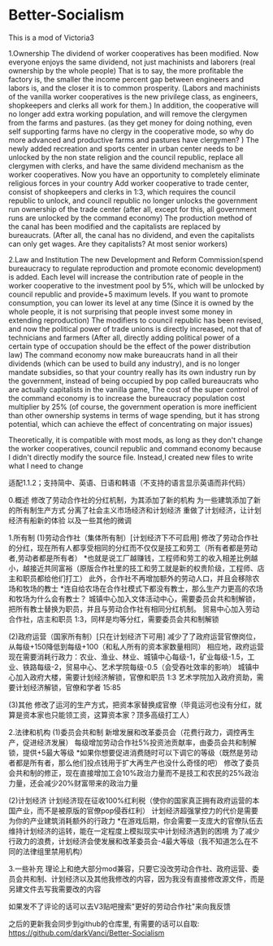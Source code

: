 # Better-Socialism
This is a mod of Victoria3

1.Ownership
The dividend of worker cooperatives has been modified. Now everyone enjoys the same dividend, not just machinists and laborers (real ownership by the whole people)
That is to say, the more profitable the factory is, the smaller the income percent gap between engineers and labors is, and the closer it is to common prosperity. (Labors and machinists of the vanilla worker cooperatives is the new privilege class, as engineers, shopkeepers and clerks all work for them.)
In addition, the cooperative will no longer add extra working population, and will remove the clergymen from the farms and pastures. (as they get money for doing nothing, even self supporting farms have no clergy in the cooperative mode, so why do more advanced and productive farms and pastures have clergymen? )
The newly added recreation and sports center in urban center needs to be unlocked by the non state religion and the council republic, replace all clergymen with clerks, and have the same dividend mechanism as the worker cooperatives. Now you have an opportunity to completely eliminate religious forces in your country
Add worker cooperative to trade center, consist of shopkeepers and clerks in 1:3, which requires the council republic to unlock, and council republic no longer unlocks the government run ownership of the trade center (after all, except for this, all government runs are unlocked by the command economy)
The production method of the canal has been modified and the capitalists are replaced by bureaucrats. (After all, the canal has no dividend, and even the capitalists can only get wages. Are they capitalists? At most senior workers)

2.Law and Institution
The new Development and Reform Commission(spend bureaucracy to regulate reproduction and promote economic development) is added. Each level will increase the contribution rate of people in the worker cooperative to the investment pool by 5%, which will be unlocked by council republic and provide+5 maximum levels. If you want to promote consumption, you can lower its level at any time (Since it is owned by the whole people, it is not surprising that people invest some money in extending reproduction)
The modifiers to council republic has been revised, and now the political power of trade unions is directly increased, not that of technicians and farmers (After all, directly adding political power of a certain type of occupation should be the effect of the power distribution law)
The command economy now make bureaucrats hand in all their dividends (which can be used to build any industry), and is no longer mandate subsidies, so that your country really has its own industry run by the government, instead of being occupied by pop called bureaucrats who are actually capitalists in the vanilla game, The cost of the super control of the command economy is to increase the bureaucracy population cost multiplier by 25% (of course, the government operation is more inefficient than other ownership systems in terms of wage spending, but it has strong potential, which can achieve the effect of concentrating on major issues)

Theoretically, it is compatible with most mods, as long as they don't change the worker cooperatives, council republic and command economy because I didn't directly modify the source file. Instead,I created new files to write what I need to change

适配1.1.2；支持简中、英语、日语和韩语（不支持的语言显示英语而非代码）

0.概述
修改了劳动合作社的分红机制，为其添加了新的机构
为一些建筑添加了新的所有制生产方式
分离了社会主义市场经济和计划经济
重做了计划经济，让计划经济有船新的体验
以及一些其他的微调

1.所有制
(1)劳动合作社（集体所有制）[计划经济下不可启用]
修改了劳动合作社的分红，现在所有人都享受相同的分红而不仅仅是技工和劳工（所有者都是劳动者,劳动者都是所有者）
*也就是说工厂越赚钱，工程师和劳工的收入相差比例越小，越接近共同富裕（原版合作社里的技工和劳工就是新的权贵阶级，工程师、店主和职员都给他们打工）
此外，合作社不再增加额外的劳动人口，并且会移除农场和牧场的教士 *连自给农场在合作社模式下都没有教士，那么生产力更高的农场和牧场为什么会有教士？
城镇中心加入文体活动中心，需要委员会共和制解锁，把所有教士替换为职员，并且与劳动合作社有相同分红机制。
贸易中心加入劳动合作社，店主和职员 1:3，同样是均等分红，需要委员会共和制解锁

(2)政府运营（国家所有制）[只在计划经济下可用]
减少了了政府运营官僚岗位，从每级+150降低到每级+100（和私人所有的资本家数量相同）
相应地，政府运营现在需要消耗行政力：农业、渔业、林业、城镇中心每级-1，矿业每级-1.5，工业、铁路每级-2，贸易中心、艺术学院每级-0.5（会受吞吐效率的影响）
城镇中心加入政府大楼，需要计划经济解锁，官僚和职员 1:3
艺术学院加入政府资助，需要计划经济解锁，官僚和学者 15:85

(3)其他
修改了运河的生产方式，把资本家替换成官僚（毕竟运河也没有分红，就算是资本家也只能领工资，这算资本家？顶多高级打工人）

2.法律和机构
(1)委员会共和制
新增发展和改革委员会（花费行政力，调控再生产，促进经济发展）
每级增加劳动合作社5%投资池贡献率，由委员会共和制解锁，提供+5最大等级
*如果你想要促进消费随时可以下调它的等级（既然是劳动者都是所有者，那么他们投点钱用于扩大再生产也没什么奇怪的吧）
修改了委员会共和制的修正，现在直接增加工会10%政治力量而不是技工和农民的25%政治力量，还会减少20%财富带来的政治力量

(2)计划经济
计划经济现在征收100%红利税（使你的国家真正拥有政府运营的本国产业，而不是被原版的官僚pop侵吞红利）
计划经济超强掌控力的代价是需要为你的产业建筑消耗额外的行政力
*在游戏后期，你会需要一支庞大的官僚队伍去维持计划经济的运转，能在一定程度上模拟现实中计划经济遇到的困境
为了减少行政力的浪费，计划经济会使发展和改革委员会-4最大等级（我不知道怎么在不同的法律组里禁用机构）

3.一些补充
理论上和绝大部分mod兼容，只要它没改劳动合作社、政府运营、委员会共和制、计划经济以及其他我修改的内容，因为我没有直接修改源文件，而是另建文件去写我需要改的内容

如果发不了评论的话可以去V3贴吧搜索"更好的劳动合作社"来向我反馈

之后的更新我会同步到github的仓库里, 有需要的话可以自取:
https://github.com/darkVanci/Better-Socialism
